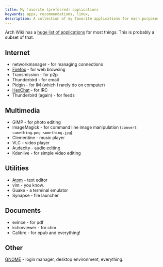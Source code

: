 ```yaml
---
title: My favorite (preferred) applications
keywords: apps, recommendations, linux,
description: A collection of my favorite applications for each purposes.
---
```

Arch Wiki has a [huge list of applications](https://wiki.archlinux.org/index.php/List_of_applications) for most things.
This is probably a subset of that.

## Internet ##
* networkmanager - for managing connections
* [Firefox](../firefox/) - for web browsing
* Transmission - for p2p
* Thunderbird - for email
* Pidgin - for IM (which I rarely do on computer)
* [HexChat](http://hexchat.github.io/) - for IRC
* Thunderbird (again) - for feeds

## Multimedia ##
* GIMP - for photo editing
* ImageMagick - for command line image manipulation (`convert something.png something.jpg`)
* Clementine - music player
* VLC - video player
* Audacity - audio editing
* Kdenlive - for simple video editing

## Utilities ##
* [Atom](http://atom.io/) - text editor
* vim - you know.
* Guake - a terminal emulator
* Synapse - file launcher

## Documents ##
* evince - for pdf
* kchmviewer - for chm
* Calibre - for epub and everything!


## Other ##
[GNOME](../gnome/) - login manager, desktop environment, everything. 
